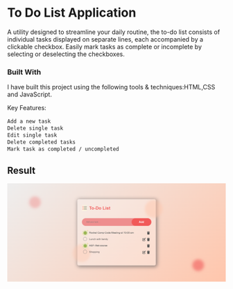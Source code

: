 
# To Do List Application

A utility designed to streamline your daily routine, the to-do list consists of individual tasks displayed on separate lines, each accompanied by a clickable checkbox. Easily mark tasks as complete or incomplete by selecting or deselecting the checkboxes.

### Built With

I have built this project using the following tools & techniques:HTML,CSS and JavaScript.

Key Features:
```
Add a new task
Delete single task
Edit single task
Delete completed tasks
Mark task as completed / uncompleted
```

## Result


![alt text](result.png)





